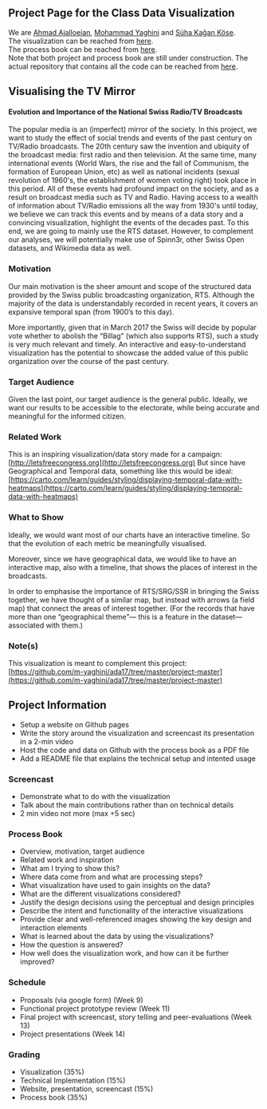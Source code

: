 ## Project Page for the Class Data Visualization

We are [Ahmad Ajalloeian](https://github.com/#), [Mohammad Yaghini](https://github.com/m-yaghini) and [Süha Kağan Köse](https://github.com/skagankose).<br />
The visualization can be reached from [here](/dv_fall_2017/visual).<br/>
The process book can be reached from [here](/process_book.pdf).<br/>
Note that both project and process book are still under construction.
The actual repository that contains all the code can be reached from [here](https://github.com/m-yaghini/tv_mirror_viz).

## Visualising the TV Mirror
#### Evolution and Importance of the National Swiss Radio/TV Broadcasts

The popular media is an (imperfect) mirror of the society. In this project, we want to study the effect of social trends and events of the past century on TV/Radio broadcasts. The 20th century saw the invention and ubiquity of the broadcast media: first radio and then television. At the same time, many international events (World Wars, the rise and the fall of Communism, the formation of European Union, etc) as well as national incidents (sexual revolution of 1960's, the establishment of women voting right) took place in this period. All of these events had profound impact on the society, and as a result on broadcast media such as TV and Radio. Having access to a wealth of information about TV/Radio emissions all the way from 1930's until today, we believe we can track this events and by means of a data story and a convincing visualization, highlight the events of the decades past. To this end, we are going to mainly use the RTS dataset. However, to complement our analyses, we will potentially make use of Spinn3r, other Swiss Open datasets, and Wikimedia data as well.

### Motivation
Our main motivation is the sheer amount and scope of the structured data provided by the Swiss public broadcasting organization, RTS.  Although the majority of the data is understandably recorded in recent years, it covers an expansive temporal span (from 1900’s to this day).

More importantly, given that in March 2017 the Swiss will decide by popular vote whether to abolish the “Billag” (which also supports RTS), such a study is very much relevant and timely. An interactive and easy-to-understand visualization has the potential to showcase the added value of this public organization over the course of the past century.

### Target Audience
Given the last point, our target audience is the general public.  Ideally, we want our results to be accessible to the electorate, while being accurate and meaningful for the informed citizen.

### Related Work
This is an inspiring visualization/data story made for a campaign:
[http://letsfreecongress.org](http://letsfreecongress.org)
But since have Geographical and Temporal data, something like this would be ideal:  
[https://carto.com/learn/guides/styling/displaying-temporal-data-with-heatmaps](https://carto.com/learn/guides/styling/displaying-temporal-data-with-heatmaps)

### What to Show
Ideally, we would want most of our charts have an interactive timeline. So that the evolution of each metric be meaningfully visualised.    

Moreover, since we have geographical data, we would like to have an interactive map, also with a timeline, that shows the places of interest in the broadcasts.

In order to emphasise the importance of RTS/SRG/SSR in bringing the Swiss together, we have thought of a similar map, but instead with arrows (a field map) that connect the areas of interest together. (For the records that have  more than one “geographical theme”— this is a feature in the dataset—  associated with them.)

### Note(s)
This visualization is meant to complement this project: [https://github.com/m-yaghini/ada17/tree/master/project-master](https://github.com/m-yaghini/ada17/tree/master/project-master)

## Project Information

- Setup a website on Github pages
- Write the story around the visualization and screencast its presentation in a 2-min video
- Host the code and data on Github with the process book as a PDF file
- Add a README file that explains the technical setup and intented usage

### Screencast
- Demonstrate what to do with the visualization
- Talk about the main contributions rather than on technical details
- 2 min video not more (max +5 sec)

### Process Book
- Overview, motivation, target audience
- Related work and inspiration
- What am I trying to show this?
- Where data come from and what are processing steps?
- What visualization have used to gain insights on the data?
- What are the different visualizations considered?
- Justify the design decisions using the perceptual and design principles
- Describe the intent and functionality of the interactive visualizations
- Provide clear and well-referenced images showing the key design and interaction elements
- What is learned about the data by using the visualizations?
- How the question is answered?
- How well does the visualization work, and how can it be further improved?


### Schedule
- Proposals (via google form) (Week 9)
- Functional project prototype review (Week 11)
- Final project with screencast, story telling and peer-evaluations (Week 13)
- Project presentations (Week 14)

### Grading
- Visualization (35%)
- Technical Implementation (15%)
- Website, presentation, screencast (15%)
- Process book (35%)

